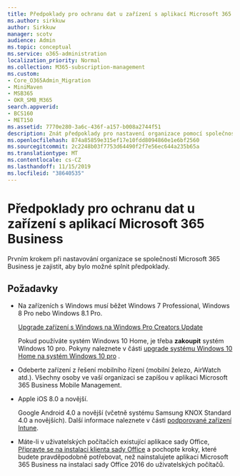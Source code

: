 ```yaml
---
title: Předpoklady pro ochranu dat u zařízení s aplikací Microsoft 365 Business
ms.author: sirkkuw
author: Sirkkuw
manager: scotv
audience: Admin
ms.topic: conceptual
ms.service: o365-administration
localization_priority: Normal
ms.collection: M365-subscription-management
ms.custom:
- Core_O365Admin_Migration
- MiniMaven
- MSB365
- OKR_SMB_M365
search.appverid:
- BCS160
- MET150
ms.assetid: 7770e280-3a6c-436f-a157-b008a2744f51
description: Znát předpoklady pro nastavení organizace pomocí společnosti Microsoft 365 Business.
ms.openlocfilehash: 874a85859e315ef17e10fdd8094860e1e6bf2560
ms.sourcegitcommit: 2c2248b03f7753d64490f2f7e56ec644a235b65a
ms.translationtype: MT
ms.contentlocale: cs-CZ
ms.lasthandoff: 11/15/2019
ms.locfileid: "38640535"
---
```

# <a name="prerequisites-for-protecting-data-on-devices-with-microsoft-365-business"></a>Předpoklady pro ochranu dat u zařízení s aplikací Microsoft 365 Business

Prvním krokem při nastavování organizace se společností Microsoft 365 Business je zajistit, aby bylo možné splnit předpoklady.
  
## <a name="prerequisites"></a>Požadavky

- Na zařízeních s Windows musí běžet Windows 7 Professional, Windows 8 Pro nebo Windows 8.1 Pro.
    
    [Upgrade zařízení s Windows na Windows Pro Creators Update](upgrade-to-windows-pro-creators-update.md)
    
    Pokud používáte systém Windows 10 Home, je třeba **zakoupit** systém Windows 10 pro. Pokyny naleznete v části [upgrade systému Windows 10 Home na systém Windows 10 pro](https://support.office.com/article/0aee10c1-4d34-43ee-a325-579c6c2df90e?ui=en-US&rs=en-US&ad=US) . 
    
- Odeberte zařízení z řešení mobilního řízení (mobilní železo, AirWatch atd.). Všechny osoby ve vaší organizaci se zapíšou v aplikaci Microsoft 365 Business Mobile Management.
    
- Apple iOS 8.0 a novější.
    
    Google Android 4.0 a novější (včetně systému Samsung KNOX Standard 4.0 a novějších). Další informace naleznete v části [podporované zařízení Intune](https://go.microsoft.com/fwlink/p/?linkid=852307).
    
- Máte-li v uživatelských počítačích existující aplikace sady Office, [Připravte se na instalaci klienta sady Office](prepare-for-office-client-deployment.md) a pochopte kroky, které budete pravděpodobně potřebovat, než nainstalujete aplikaci Microsoft 365 Business na instalaci sady Office 2016 do uživatelských počítačů. 
